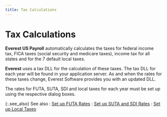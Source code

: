 ```yaml
---
title: Tax Calculations
---
```


# Tax Calculations


**Everest US Payroll** automatically  calculates the taxes for federal income tax, FICA taxes (social security  and medicare taxes), income tax for all states and for the 7 default local  taxes.


**Everest** uses a tax DLL  for the calculation of these taxes. The tax DLL  for each year will be found in your application server. As and when the  rates for these taxes change, Everest Software provides you with an updated DLL.


The rates for FUTA, SUTA, SDI and local taxes for each year must be  set up using the respective dialog boxes.


{:.see_also}
See also
: [Set up FUTA  Rates]({{site.prl_baseurl}}/setup/futa-setup/setting-up-futa-rates/setting_up_futa_rates.html)
: [Set up SUTA  and SDI Rates]({{site.prl_baseurl}}/setup/suta-sdi-setup/setup-rates/setting_up_suta_sdi_rates.html)
: [Set up Local  Taxes]({{site.prl_baseurl}}/setup/local-taxes/setting-up-local-taxes/setting_up_local_taxes.html)
